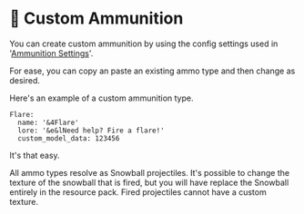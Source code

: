 # 🏹 Custom Ammunition

You can create custom ammunition by using the config settings used in '[Ammunition Settings](broken-reference)'.

For ease, you can copy an paste an existing ammo type and then change as desired.

Here's an example of a custom ammunition type.

```
Flare:
  name: '&4Flare'
  lore: '&e&lNeed help? Fire a flare!'
  custom_model_data: 123456
```

It's that easy.

All ammo types resolve as Snowball projectiles. It's possible to change the texture of the snowball that is fired, but you will have replace the Snowball entirely in the resource pack. Fired projectiles cannot have a custom texture.
